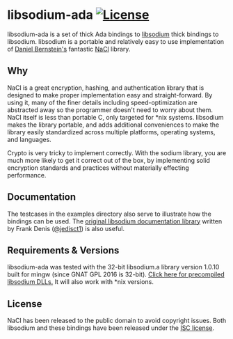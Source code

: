 # libsodium-ada [![License](http://img.shields.io/badge/license-ISC-green.svg)](https://github.com/jrmarino/libsodium-ada/blob/master/License.txt)

libsodium-ada is a set of thick Ada bindings to
[libsodium](https://github.com/jedisct1/libsodium) thick bindings to libsodium.
libsodium is a portable and relatively easy to use implementation of
[Daniel Bernstein's](http://cr.yp.to/djb.html) fantastic
[NaCl](http://nacl.cr.yp.to/) library.

## Why

NaCl is a great encryption, hashing, and authentication library that is
designed to make proper implementation easy and straight-forward.  By using
it, many of the finer details including speed-optimization are abstracted
away so the programmer doesn't need to worry about them.  NaCl itself is less
than portable C, only targeted for *nix systems.  libsodium makes the library
portable, and adds additional conveniences to make the library easily
standardized across multiple platforms, operating systems, and languages.

Crypto is very tricky to implement correctly.  With the sodium library, you
are much more likely to get it correct out of the box, by implementing solid
encryption standards and practices without materially effecting performance.


## Documentation

The testcases in the examples directory also serve to illustrate how the
bindings can be used.  The
[original libsodium documentation library](http://doc.libsodium.org/) written
by Frank Denis ([@jedisct1](https://github.com/jedisct1)) is also useful.

## Requirements & Versions

libsodium-ada was tested with the 32-bit libsodium.a library version 1.0.10
built for mingw (since GNAT GPL 2016 is 32-bit).
[Click here for precompiled libsodium DLLs.](https://download.libsodium.org/libsodium/releases/)
It will also work with *nix versions.

## License

NaCl has been released to the public domain to avoid copyright issues.
Both libsodium and these bindings have been released under the
[ISC license](https://en.wikipedia.org/wiki/ISC_license).
